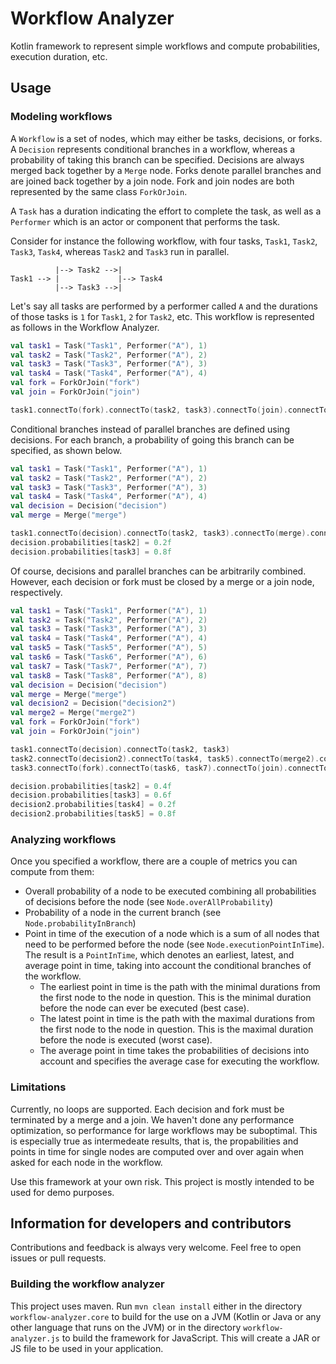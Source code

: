 # Workflow Analyzer

Kotlin framework to represent simple workflows and compute probabilities, execution duration, etc.

## Usage

### Modeling workflows

A `Workflow` is a set of nodes, which may either be tasks, decisions, or forks. A `Decision` represents conditional branches in a workflow, whereas a probability of taking this branch can be specified. Decisions are always merged back together by a `Merge` node. Forks denote parallel branches and are joined back together by a join node. Fork and join nodes are both represented by the same class `ForkOrJoin`.

A `Task` has a duration indicating the effort to complete the task, as well as a `Performer` which is an actor or component that performs the task.

Consider for instance the following workflow, with four tasks, `Task1`, `Task2`, `Task3`, `Task4`, whereas `Task2` and `Task3` run in parallel.

```
          |--> Task2 -->|
Task1 --> |             |--> Task4
          |--> Task3 -->|
```

Let's say all tasks are performed by a performer called `A` and the durations of those tasks is `1` for `Task1`, `2` for `Task2`, etc. This workflow is represented as follows in the Workflow Analyzer.

```kotlin
val task1 = Task("Task1", Performer("A"), 1)
val task2 = Task("Task2", Performer("A"), 2)
val task3 = Task("Task3", Performer("A"), 3)
val task4 = Task("Task4", Performer("A"), 4)
val fork = ForkOrJoin("fork")
val join = ForkOrJoin("join")

task1.connectTo(fork).connectTo(task2, task3).connectTo(join).connectTo(task4)
```

Conditional branches instead of parallel branches are defined using decisions. For each branch, a probability of going this branch can be specified, as shown below.

```kotlin
val task1 = Task("Task1", Performer("A"), 1)
val task2 = Task("Task2", Performer("A"), 2)
val task3 = Task("Task3", Performer("A"), 3)
val task4 = Task("Task4", Performer("A"), 4)
val decision = Decision("decision")
val merge = Merge("merge")

task1.connectTo(decision).connectTo(task2, task3).connectTo(merge).connectTo(task4)
decision.probabilities[task2] = 0.2f
decision.probabilities[task3] = 0.8f
```

Of course, decisions and parallel branches can be arbitrarily combined. However, each decision or fork must be closed by a merge or a join node, respectively.

```kotlin
val task1 = Task("Task1", Performer("A"), 1)
val task2 = Task("Task2", Performer("A"), 2)
val task3 = Task("Task3", Performer("A"), 3)
val task4 = Task("Task4", Performer("A"), 4)
val task5 = Task("Task5", Performer("A"), 5)
val task6 = Task("Task6", Performer("A"), 6)
val task7 = Task("Task7", Performer("A"), 7)
val task8 = Task("Task8", Performer("A"), 8)
val decision = Decision("decision")
val merge = Merge("merge")
val decision2 = Decision("decision2")
val merge2 = Merge("merge2")
val fork = ForkOrJoin("fork")
val join = ForkOrJoin("join")

task1.connectTo(decision).connectTo(task2, task3)
task2.connectTo(decision2).connectTo(task4, task5).connectTo(merge2).connectTo(merge)
task3.connectTo(fork).connectTo(task6, task7).connectTo(join).connectTo(merge).connectTo(task8)

decision.probabilities[task2] = 0.4f
decision.probabilities[task3] = 0.6f
decision2.probabilities[task4] = 0.2f
decision2.probabilities[task5] = 0.8f
```

### Analyzing workflows

Once you specified a workflow, there are a couple of metrics you can compute from them:
- Overall probability of a node to be executed combining all probabilities of decisions before the node (see `Node.overAllProbability`)
- Probability of a node in the current branch (see `Node.probabilityInBranch`)
- Point in time of the execution of a node which is a sum of all nodes that need to be performed before the node (see `Node.executionPointInTime`). The result is a `PointInTime`, which denotes an earliest, latest, and average point in time, taking into account the conditional branches of the workflow.
  - The earliest point in time is the path with the minimal durations from the first node to the node in question. This is the minimal duration before the node can ever be executed (best case).
  - The latest point in time is the path with the maximal durations from the first node to the node in question. This is the maximal duration before the node is executed (worst case).
  - The average point in time takes the probabilities of decisions into account and specifies the average case for executing the workflow.
  
### Limitations

Currently, no loops are supported. Each decision and fork must be terminated by a merge and a join. We haven't done any performance optimization, so performance for large workflows may be suboptimal. This is especially true as intermedeate results, that is, the propabilities and points in time for single nodes are computed over and over again when asked for each node in the workflow.

Use this framework at your own risk. This project is mostly intended to be used for demo purposes.

## Information for developers and contributors

Contributions and feedback is always very welcome. Feel free to open issues or pull requests.

### Building the workflow analyzer

This project uses maven. Run `mvn clean install` either in the directory `workflow-analyzer.core` to build for the use on a JVM (Kotlin or Java or any other language that runs on the JVM) or in the directory `workflow-analyzer.js` to build the framework for JavaScript. This will create a JAR or JS file to be used in your application.
